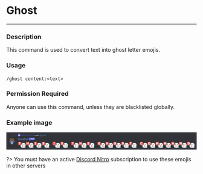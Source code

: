 # Ghost
---
### Description
This command is used to convert text into ghost letter emojis.
### Usage
```
/ghost content:<text>
```
### Permission Required
Anyone can use this command, unless they are blacklisted globally.

### Example image
![convert example](../images/convertghost.png)

?> You must have an active [Discord Nitro](https://discord.com/nitro) subscription to use these emojis in other servers
